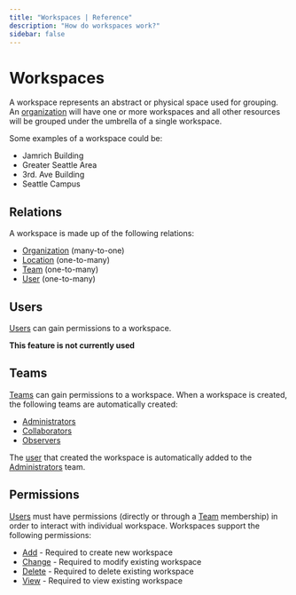 ```yaml
---
title: "Workspaces | Reference"
description: "How do workspaces work?"
sidebar: false
---
```


# Workspaces

A workspace represents an abstract or physical space used for grouping. An [organization](/reference/organizations/) will have one or more workspaces and all other resources will be grouped under the umbrella of a single workspace.

Some examples of a workspace could be:

* Jamrich Building
* Greater Seattle Area
* 3rd. Ave Building
* Seattle Campus

## Relations

A workspace is made up of the following relations:

* [Organization](/reference/organizations/) (many-to-one)
* [Location](/reference/locations/) (one-to-many)
* [Team](/reference/teams/) (one-to-many)
* [User](/reference/users/) (one-to-many)

## Users

[Users](/reference/users/) can gain permissions to a workspace.

**This feature is not currently used**

## Teams

[Teams](/reference/teams/) can gain permissions to a workspace. When a workspace is created, the following teams are automatically created:

* [Administrators](reference/team/s#administrators)
* [Collaborators](reference/teams/#collaborators)
* [Observers](reference/teams/#observers)

The [user](/reference/users/) that created the workspace is automatically added to the [Administrators](reference/teams/#administrators) team.

## Permissions

[Users](/reference/users/) must have permissions (directly or through a [Team](/reference/teams/) membership) in order to interact with individual workspace. Workspaces support the following permissions:

* [Add](/reference/permissions/#add) - Required to create new workspace
* [Change](/reference/permissions/#change) - Required to modify existing workspace
* [Delete](/reference/permissions/#delete) - Required to delete existing workspace
* [View](/reference/permissions/#view) - Required to view existing workspace

